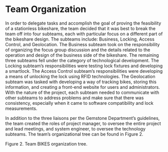 # Team Organization

In order to delegate tasks and accomplish the goal of proving the feasibility of a stationless bikeshare, the team decided that it was best to break the team off into four subteams, each with particular focus on a different part of the bikeshare design.  The subteams include: Business, Locking, Access Control, and Geolocation.  The Business subteam took on the responsibility of organizing the focus group discussion and the details related to the operation and design of the business side of the bikeshare.  The remaining three subteams fell under the category of technological development.  The Locking subteam’s responsibilities were testing lock fixtures and developing a smartlock.  The Access Control subteam’s responsibilities were developing a means of unlocking the lock using RFID technologies.  The Geolocation subteam was tasked with developing a way of tracking bikes, storing this information, and creating a front-end website for users and administrators.  With the nature of the project, each subteam needed to communicate with other subteams to address problems and make sure that there was consistency, especially when it came to software compatibility and lock measurements.

In addition to the three liaisons per the Gemstone Department’s guidelines, the team created the roles of project manager, to oversee the entire project and lead meetings, and system engineer, to oversee the technology subteams.  The team’s organizational tree can be found in Figure 2.

Figure 2.  Team BIKES organization tree.
